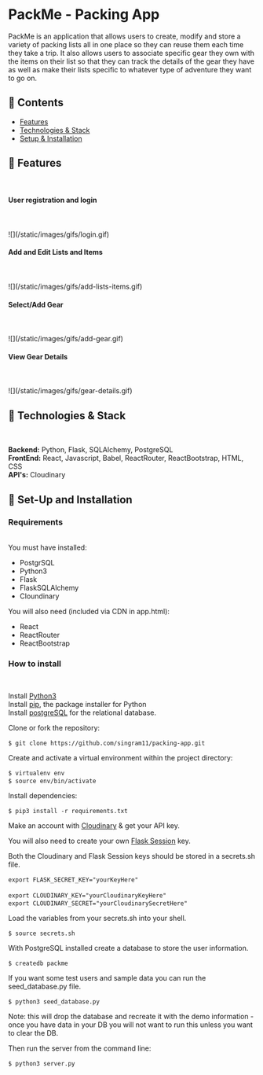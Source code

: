 # PackMe - Packing App

PackMe is an application that allows users to create, modify and store a variety of packing lists all in one place so they can reuse them each time they take a trip. It also allows users to associate specific gear they own with the items on their list so that they can track the details of the gear they have as well as make their lists specific to whatever type of adventure they want to go on.

## 🌲 Contents

-   [Features](#features)
-   [Technologies & Stack](#techandstack)
-   [Setup & Installation](#setup)

## <a name="features"></a> 🌲 Features

<br>

#### User registration and login

<br>
<br>
![](/static/images/gifs/login.gif)
<br>

#### Add and Edit Lists and Items

<br>
<br>
![](/static/images/gifs/add-lists-items.gif)
<br>

#### Select/Add Gear

<br>
<br>
![](/static/images/gifs/add-gear.gif)
<br>

#### View Gear Details

<br>
<br>
![](/static/images/gifs/gear-details.gif)
<br>

## <a name="techandstack"><a> 🌲 Technologies & Stack

<br>

**Backend:** Python, Flask, SQLAlchemy, PostgreSQL<br>
**FrontEnd:** React, Javascript, Babel, ReactRouter, ReactBootstrap, HTML, CSS<br>
**API's:** Cloudinary<br>

## <a name="setup"><a> 🌲 Set-Up and Installation

### Requirements

<br>
You must have installed:

-   PostgrSQL
-   Python3
-   Flask
-   FlaskSQLAlchemy
-   Cloundinary
    <br>

You will also need (included via CDN in app.html):

-   React
-   ReactRouter
-   ReactBootstrap
    <br>

### How to install

<br>

Install [Python3](https://www.python.org/downloads/mac-osx/)<br>
Install [pip](https://pip.pypa.io/en/stable/installing/), the package installer for Python<br>
Install [postgreSQL](https://www.postgresql.org/) for the relational database.<br>

Clone or fork the repository:

```
$ git clone https://github.com/singram11/packing-app.git
```

Create and activate a virtual environment within the project directory:

```
$ virtualenv env
$ source env/bin/activate
```

Install dependencies:

```
$ pip3 install -r requirements.txt
```

Make an account with [Cloudinary](https://cloudinary.com/documentation) & get your API key.

You will also need to create your own [Flask Session](https://flask-session.readthedocs.io/en/latest/) key.

Both the Cloudinary and Flask Session keys should be stored in a secrets.sh file.

```
export FLASK_SECRET_KEY="yourKeyHere"

export CLOUDINARY_KEY="yourCloudinaryKeyHere"
export CLOUDINARY_SECRET="yourCloudinarySecretHere"
```

Load the variables from your secrets.sh into your shell.

```
$ source secrets.sh
```

With PostgreSQL installed create a database to store the user information.

```
$ createdb packme
```

If you want some test users and sample data you can run the seed_database.py file.

```
$ python3 seed_database.py
```

Note: this will drop the database and recreate it with the demo information - once you have data in your DB you will not want to run this unless you want to clear the DB.

Then run the server from the command line:

```
$ python3 server.py
```
